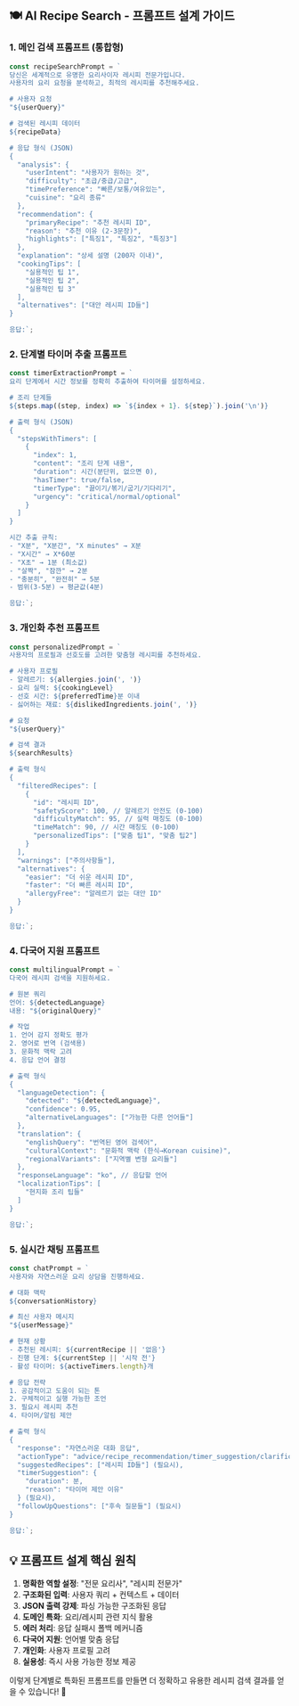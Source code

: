 ## 🍽️ AI Recipe Search - 프롬프트 설계 가이드

### 1. 메인 검색 프롬프트 (통합형)

```javascript
const recipeSearchPrompt = `
당신은 세계적으로 유명한 요리사이자 레시피 전문가입니다.
사용자의 요리 요청을 분석하고, 최적의 레시피를 추천해주세요.

# 사용자 요청
"${userQuery}"

# 검색된 레시피 데이터
${recipeData}

# 응답 형식 (JSON)
{
  "analysis": {
    "userIntent": "사용자가 원하는 것",
    "difficulty": "초급/중급/고급",
    "timePreference": "빠른/보통/여유있는",
    "cuisine": "요리 종류"
  },
  "recommendation": {
    "primaryRecipe": "추천 레시피 ID",
    "reason": "추천 이유 (2-3문장)",
    "highlights": ["특징1", "특징2", "특징3"]
  },
  "explanation": "상세 설명 (200자 이내)",
  "cookingTips": [
    "실용적인 팁 1",
    "실용적인 팁 2", 
    "실용적인 팁 3"
  ],
  "alternatives": ["대안 레시피 ID들"]
}

응답:`;
```

### 2. 단계별 타이머 추출 프롬프트

```javascript
const timerExtractionPrompt = `
요리 단계에서 시간 정보를 정확히 추출하여 타이머를 설정하세요.

# 조리 단계들
${steps.map((step, index) => `${index + 1}. ${step}`).join('\n')}

# 출력 형식 (JSON)
{
  "stepsWithTimers": [
    {
      "index": 1,
      "content": "조리 단계 내용",
      "duration": 시간(분단위, 없으면 0),
      "hasTimer": true/false,
      "timerType": "끓이기/볶기/굽기/기다리기",
      "urgency": "critical/normal/optional"
    }
  ]
}

시간 추출 규칙:
- "X분", "X분간", "X minutes" → X분
- "X시간" → X*60분  
- "X초" → 1분 (최소값)
- "살짝", "잠깐" → 2분
- "충분히", "완전히" → 5분
- 범위(3-5분) → 평균값(4분)

응답:`;
```

### 3. 개인화 추천 프롬프트

```javascript
const personalizedPrompt = `
사용자의 프로필과 선호도를 고려한 맞춤형 레시피를 추천하세요.

# 사용자 프로필
- 알레르기: ${allergies.join(', ')}
- 요리 실력: ${cookingLevel}
- 선호 시간: ${preferredTime}분 이내
- 싫어하는 재료: ${dislikedIngredients.join(', ')}

# 요청
"${userQuery}"

# 검색 결과
${searchResults}

# 출력 형식
{
  "filteredRecipes": [
    {
      "id": "레시피 ID",
      "safetyScore": 100, // 알레르기 안전도 (0-100)
      "difficultyMatch": 95, // 실력 매칭도 (0-100)
      "timeMatch": 90, // 시간 매칭도 (0-100)
      "personalizedTips": ["맞춤 팁1", "맞춤 팁2"]
    }
  ],
  "warnings": ["주의사항들"],
  "alternatives": {
    "easier": "더 쉬운 레시피 ID",
    "faster": "더 빠른 레시피 ID",
    "allergyFree": "알레르기 없는 대안 ID"
  }
}

응답:`;
```

### 4. 다국어 지원 프롬프트

```javascript
const multilingualPrompt = `
다국어 레시피 검색을 지원하세요.

# 원본 쿼리
언어: ${detectedLanguage}
내용: "${originalQuery}"

# 작업
1. 언어 감지 정확도 평가
2. 영어로 번역 (검색용)
3. 문화적 맥락 고려
4. 응답 언어 결정

# 출력 형식
{
  "languageDetection": {
    "detected": "${detectedLanguage}",
    "confidence": 0.95,
    "alternativeLanguages": ["가능한 다른 언어들"]
  },
  "translation": {
    "englishQuery": "번역된 영어 검색어",
    "culturalContext": "문화적 맥락 (한식→Korean cuisine)",
    "regionalVariants": ["지역별 변형 요리들"]
  },
  "responseLanguage": "ko", // 응답할 언어
  "localizationTips": [
    "현지화 조리 팁들"
  ]
}

응답:`;
```

### 5. 실시간 채팅 프롬프트

```javascript
const chatPrompt = `
사용자와 자연스러운 요리 상담을 진행하세요.

# 대화 맥락
${conversationHistory}

# 최신 사용자 메시지
"${userMessage}"

# 현재 상황
- 추천된 레시피: ${currentRecipe || '없음'}
- 진행 단계: ${currentStep || '시작 전'}
- 활성 타이머: ${activeTimers.length}개

# 응답 전략
1. 공감적이고 도움이 되는 톤
2. 구체적이고 실행 가능한 조언
3. 필요시 레시피 추천
4. 타이머/알림 제안

# 출력 형식
{
  "response": "자연스러운 대화 응답",
  "actionType": "advice/recipe_recommendation/timer_suggestion/clarification",
  "suggestedRecipes": ["레시피 ID들"] (필요시),
  "timerSuggestion": {
    "duration": 분,
    "reason": "타이머 제안 이유"
  } (필요시),
  "followUpQuestions": ["후속 질문들"] (필요시)
}

응답:`;
```

## 💡 프롬프트 설계 핵심 원칙

1. **명확한 역할 설정**: "전문 요리사", "레시피 전문가"
2. **구조화된 입력**: 사용자 쿼리 + 컨텍스트 + 데이터
3. **JSON 출력 강제**: 파싱 가능한 구조화된 응답
4. **도메인 특화**: 요리/레시피 관련 지식 활용
5. **에러 처리**: 응답 실패시 폴백 메커니즘
6. **다국어 지원**: 언어별 맞춤 응답
7. **개인화**: 사용자 프로필 고려
8. **실용성**: 즉시 사용 가능한 정보 제공

이렇게 단계별로 특화된 프롬프트를 만들면 더 정확하고 유용한 레시피 검색 결과를 얻을 수 있습니다! 🚀
